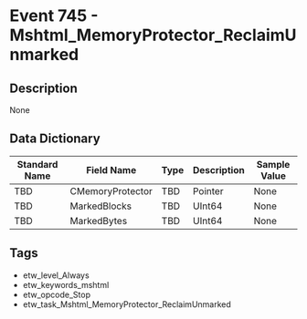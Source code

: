 # Event 745 - Mshtml_MemoryProtector_ReclaimUnmarked

## Description
None

## Data Dictionary
|Standard Name|Field Name|Type|Description|Sample Value|
|---|---|---|---|---|
|TBD|CMemoryProtector|TBD|Pointer|None|None|
|TBD|MarkedBlocks|TBD|UInt64|None|None|
|TBD|MarkedBytes|TBD|UInt64|None|None|

## Tags
* etw_level_Always
* etw_keywords_mshtml
* etw_opcode_Stop
* etw_task_Mshtml_MemoryProtector_ReclaimUnmarked